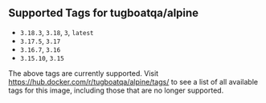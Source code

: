 ## Supported Tags for tugboatqa/alpine

* `3.18.3`, `3.18`, `3`, `latest`
* `3.17.5`, `3.17`
* `3.16.7`, `3.16`
* `3.15.10`, `3.15`

The above tags are currently supported. Visit https://hub.docker.com/r/tugboatqa/alpine/tags/ to see a list of all available tags for this image, including those that are no longer supported.
